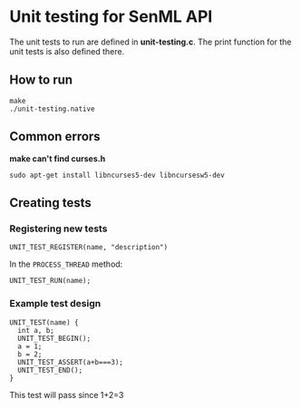 # Unit testing for SenML API
The unit tests to run are defined in **unit-testing.c**. The print function for the unit tests is also defined there.

## How to run
```
make
./unit-testing.native
```

## Common errors


**make can't find curses.h**

`sudo apt-get install libncurses5-dev libncursesw5-dev`

## Creating tests
### Registering new tests

```UNIT_TEST_REGISTER(name, "description")```

In the ```PROCESS_THREAD``` method:

```UNIT_TEST_RUN(name);```

### Example test design

```
UNIT_TEST(name) {
  int a, b;
  UNIT_TEST_BEGIN();
  a = 1;
  b = 2;
  UNIT_TEST_ASSERT(a+b===3);
  UNIT_TEST_END();
}
```
This test will pass since 1+2=3
